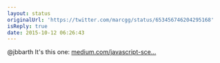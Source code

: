 ```yaml
---
layout: status
originalUrl: 'https://twitter.com/marcgg/status/653456746204295168'
isReply: true
date: 2015-10-12 06:26:43
---
```


@jbbarth It's this one: [medium.com/javascript-sce…](https://medium.com/javascript-scene/10-interview-questions-every-javascript-developer-should-know-6fa6bdf5ad95)
